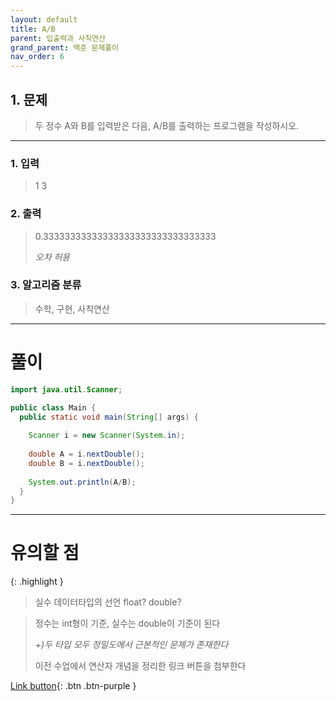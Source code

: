 ```yaml
---
layout: default
title: A/B
parent: 입출력과 사칙연산
grand_parent: 백준 문제풀이
nav_order: 6
---
```


## 1. 문제

> 두 정수 A와 B를 입력받은 다음, A/B를 출력하는 프로그램을 작성하시오.

---

### 1. 입력

> 1 3

### 2. 출력

> 0.33333333333333333333333333333333
>
> _오차 허용_

### 3. 알고리즘 분류

> 수학, 구현, 사칙연산

---

# 풀이

```java
import java.util.Scanner;

public class Main {
  public static void main(String[] args) {
		
    Scanner i = new Scanner(System.in);
	  
    double A = i.nextDouble();
    double B = i.nextDouble();
	  
    System.out.println(A/B);
  }
}
```

---

# 유의할 점

{: .highlight }
> 실수 데이터타입의 선언 float? double?

> 정수는 int형이 기준, 실수는 double이 기준이 된다
>
> _+)두 타입 모두 정밀도에서 근본적인 문제가 존재한다_
>
> 이전 수업에서 연산자 개념을 정리한 링크 버튼을 첨부한다

[Link button](https://jgoo99.github.io/docs/programing.md/java.md/data_type/){: .btn .btn-purple }